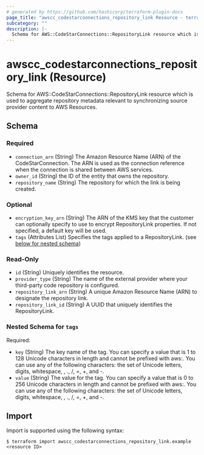 ```yaml
---
# generated by https://github.com/hashicorp/terraform-plugin-docs
page_title: "awscc_codestarconnections_repository_link Resource - terraform-provider-awscc"
subcategory: ""
description: |-
  Schema for AWS::CodeStarConnections::RepositoryLink resource which is used to aggregate repository metadata relevant to synchronizing source provider content to AWS Resources.
---
```


# awscc_codestarconnections_repository_link (Resource)

Schema for AWS::CodeStarConnections::RepositoryLink resource which is used to aggregate repository metadata relevant to synchronizing source provider content to AWS Resources.



<!-- schema generated by tfplugindocs -->
## Schema

### Required

- `connection_arn` (String) The Amazon Resource Name (ARN) of the CodeStarConnection. The ARN is used as the connection reference when the connection is shared between AWS services.
- `owner_id` (String) the ID of the entity that owns the repository.
- `repository_name` (String) The repository for which the link is being created.

### Optional

- `encryption_key_arn` (String) The ARN of the KMS key that the customer can optionally specify to use to encrypt RepositoryLink properties. If not specified, a default key will be used.
- `tags` (Attributes List) Specifies the tags applied to a RepositoryLink. (see [below for nested schema](#nestedatt--tags))

### Read-Only

- `id` (String) Uniquely identifies the resource.
- `provider_type` (String) The name of the external provider where your third-party code repository is configured.
- `repository_link_arn` (String) A unique Amazon Resource Name (ARN) to designate the repository link.
- `repository_link_id` (String) A UUID that uniquely identifies the RepositoryLink.

<a id="nestedatt--tags"></a>
### Nested Schema for `tags`

Required:

- `key` (String) The key name of the tag. You can specify a value that is 1 to 128 Unicode characters in length and cannot be prefixed with aws:. You can use any of the following characters: the set of Unicode letters, digits, whitespace, , ., /, =, +, and -.
- `value` (String) The value for the tag. You can specify a value that is 0 to 256 Unicode characters in length and cannot be prefixed with aws:. You can use any of the following characters: the set of Unicode letters, digits, whitespace, , ., /, =, +, and -.

## Import

Import is supported using the following syntax:

```shell
$ terraform import awscc_codestarconnections_repository_link.example <resource ID>
```
